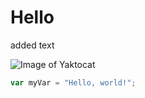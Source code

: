 # Hello

added text


![Image of Yaktocat](https://octodex.github.com/images/yaktocat.png)

``` javascript
var myVar = "Hello, world!";
```
